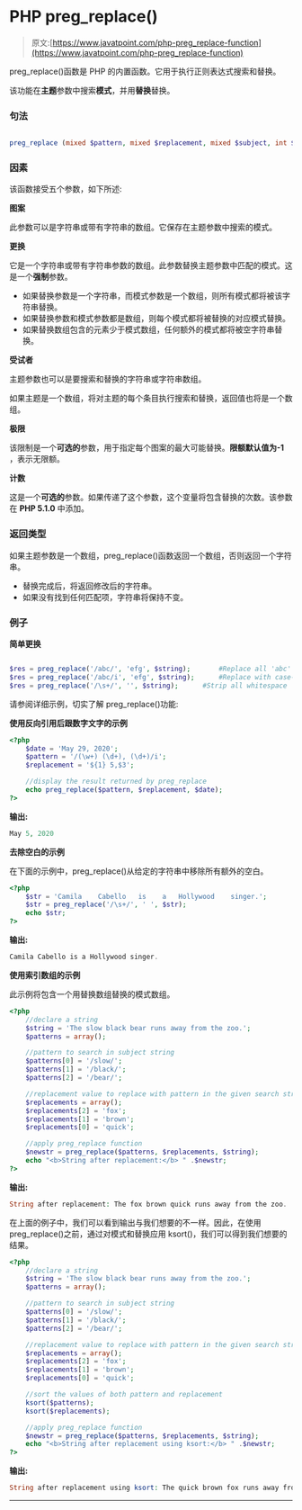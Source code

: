 # PHP preg_replace()

> 原文:[https://www.javatpoint.com/php-preg_replace-function](https://www.javatpoint.com/php-preg_replace-function)

preg_replace()函数是 PHP 的内置函数。它用于执行正则表达式搜索和替换。

该功能在**主题**参数中搜索**模式**，并用**替换**替换。

### 句法

```php

preg_replace (mixed $pattern, mixed $replacement, mixed $subject, int $limit, int $count)

```

### 因素

该函数接受五个参数，如下所述:

**图案**

此参数可以是字符串或带有字符串的数组。它保存在主题参数中搜索的模式。

**更换**

它是一个字符串或带有字符串参数的数组。此参数替换主题参数中匹配的模式。这是一个**强制**参数。

*   如果替换参数是一个字符串，而模式参数是一个数组，则所有模式都将被该字符串替换。
*   如果替换参数和模式参数都是数组，则每个模式都将被替换的对应模式替换。
*   如果替换数组包含的元素少于模式数组，任何额外的模式都将被空字符串替换。

**受试者**

主题参数也可以是要搜索和替换的字符串或字符串数组。

如果主题是一个数组，将对主题的每个条目执行搜索和替换，返回值也将是一个数组。

**极限**

该限制是一个**可选的**参数，用于指定每个图案的最大可能替换。**限额默认值为-1** ，表示无限额。

**计数**

这是一个**可选的**参数。如果传递了这个参数，这个变量将包含替换的次数。该参数在 **PHP 5.1.0** 中添加。

### 返回类型

如果主题参数是一个数组，preg_replace()函数返回一个数组，否则返回一个字符串。

*   替换完成后，将返回修改后的字符串。
*   如果没有找到任何匹配项，字符串将保持不变。

### 例子

**简单更换**

```php

$res = preg_replace('/abc/', 'efg', $string);		#Replace all 'abc' with 'efg'
$res = preg_replace('/abc/i', 'efg', $string);		#Replace with case-insensitive matching
$res = preg_replace('/\s+/', '', $string);		#Strip all whitespace	

```

请参阅详细示例，切实了解 preg_replace()功能:

**使用反向引用后跟数字文字的示例**

```php
<?php
	$date = 'May 29, 2020';
	$pattern = '/(\w+) (\d+), (\d+)/i';
	$replacement = '${1} 5,$3';

	//display the result returned by preg_replace
	echo preg_replace($pattern, $replacement, $date);
?>

```

**输出:**

```php
May 5, 2020 

```

**去除空白的示例**

在下面的示例中，preg_replace()从给定的字符串中移除所有额外的空白。

```php
<?php
	$str = 'Camila    Cabello   is    a   Hollywood    singer.';
	$str = preg_replace('/\s+/', ' ', $str);
	echo $str;
?>

```

**输出:**

```php
Camila Cabello is a Hollywood singer. 

```

**使用索引数组的示例**

此示例将包含一个用替换数组替换的模式数组。

```php
<?php		
	//declare a string
	$string = 'The slow black bear runs away from the zoo.';
	$patterns = array();

	//pattern to search in subject string
	$patterns[0] = '/slow/';
	$patterns[1] = '/black/';
	$patterns[2] = '/bear/';

	//replacement value to replace with pattern in the given search string
	$replacements = array();
	$replacements[2] = 'fox';
	$replacements[1] = 'brown';
	$replacements[0] = 'quick';

	//apply preg_replace function
	$newstr = preg_replace($patterns, $replacements, $string);
	echo "<b>String after replacement:</b> " .$newstr;
?>

```

**输出:**

```php
String after replacement: The fox brown quick runs away from the zoo.

```

在上面的例子中，我们可以看到输出与我们想要的不一样。因此，在使用 preg_replace()之前，通过对模式和替换应用 ksort()，我们可以得到我们想要的结果。

```php
<?php	
	//declare a string
	$string = 'The slow black bear runs away from the zoo.';
	$patterns = array();

	//pattern to search in subject string
	$patterns[0] = '/slow/';
	$patterns[1] = '/black/';
	$patterns[2] = '/bear/';

	//replacement value to replace with pattern in the given search string
	$replacements = array();
	$replacements[2] = 'fox';
	$replacements[1] = 'brown';
	$replacements[0] = 'quick';

	//sort the values of both pattern and replacement
	ksort($patterns);
	ksort($replacements);

	//apply preg_replace function
	$newstr = preg_replace($patterns, $replacements, $string);
	echo "<b>String after replacement using ksort:</b> " .$newstr;
?>

```

**输出:**

```php
String after replacement using ksort: The quick brown fox runs away from the zoo.

```

* * *